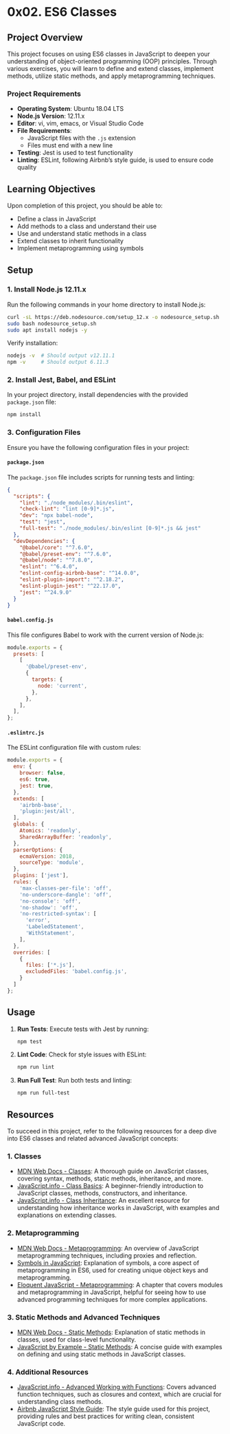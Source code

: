 # 0x02. ES6 Classes

## Project Overview

This project focuses on using ES6 classes in JavaScript to deepen your understanding of object-oriented programming (OOP) principles. Through various exercises, you will learn to define and extend classes, implement methods, utilize static methods, and apply metaprogramming techniques.

### Project Requirements

- **Operating System**: Ubuntu 18.04 LTS
- **Node.js Version**: 12.11.x
- **Editor**: vi, vim, emacs, or Visual Studio Code
- **File Requirements**:
    - JavaScript files with the `.js` extension
    - Files must end with a new line
- **Testing**: Jest is used to test functionality
- **Linting**: ESLint, following Airbnb’s style guide, is used to ensure code quality

## Learning Objectives

Upon completion of this project, you should be able to:

- Define a class in JavaScript
- Add methods to a class and understand their use
- Use and understand static methods in a class
- Extend classes to inherit functionality
- Implement metaprogramming using symbols

## Setup

### 1. Install Node.js 12.11.x

Run the following commands in your home directory to install Node.js:

```bash
curl -sL https://deb.nodesource.com/setup_12.x -o nodesource_setup.sh
sudo bash nodesource_setup.sh
sudo apt install nodejs -y
```

Verify installation:

```bash
nodejs -v  # Should output v12.11.1
npm -v     # Should output 6.11.3
```

### 2. Install Jest, Babel, and ESLint

In your project directory, install dependencies with the provided `package.json` file:

```bash
npm install
```

### 3. Configuration Files

Ensure you have the following configuration files in your project:

#### `package.json`

The `package.json` file includes scripts for running tests and linting:

```json
{
  "scripts": {
    "lint": "./node_modules/.bin/eslint",
    "check-lint": "lint [0-9]*.js",
    "dev": "npx babel-node",
    "test": "jest",
    "full-test": "./node_modules/.bin/eslint [0-9]*.js && jest"
  },
  "devDependencies": {
    "@babel/core": "^7.6.0",
    "@babel/preset-env": "^7.6.0",
    "@babel/node": "^7.8.0",
    "eslint": "^6.4.0",
    "eslint-config-airbnb-base": "^14.0.0",
    "eslint-plugin-import": "^2.18.2",
    "eslint-plugin-jest": "^22.17.0",
    "jest": "^24.9.0"
  }
}
```

#### `babel.config.js`

This file configures Babel to work with the current version of Node.js:

```js
module.exports = {
  presets: [
    [
      '@babel/preset-env',
      {
        targets: {
          node: 'current',
        },
      },
    ],
  ],
};
```

#### `.eslintrc.js`

The ESLint configuration file with custom rules:

```js
module.exports = {
  env: {
    browser: false,
    es6: true,
    jest: true,
  },
  extends: [
    'airbnb-base',
    'plugin:jest/all',
  ],
  globals: {
    Atomics: 'readonly',
    SharedArrayBuffer: 'readonly',
  },
  parserOptions: {
    ecmaVersion: 2018,
    sourceType: 'module',
  },
  plugins: ['jest'],
  rules: {
    'max-classes-per-file': 'off',
    'no-underscore-dangle': 'off',
    'no-console': 'off',
    'no-shadow': 'off',
    'no-restricted-syntax': [
      'error',
      'LabeledStatement',
      'WithStatement',
    ],
  },
  overrides: [
    {
      files: ['*.js'],
      excludedFiles: 'babel.config.js',
    }
  ]
};
```

## Usage

1. **Run Tests**: Execute tests with Jest by running:
   ```bash
   npm test
   ```

2. **Lint Code**: Check for style issues with ESLint:
   ```bash
   npm run lint
   ```

3. **Run Full Test**: Run both tests and linting:
   ```bash
   npm run full-test
   ```

## Resources

To succeed in this project, refer to the following resources for a deep dive into ES6 classes and related advanced JavaScript concepts:

### 1. **Classes**
- [MDN Web Docs - Classes](https://developer.mozilla.org/en-US/docs/Web/JavaScript/Reference/Classes): A thorough guide on JavaScript classes, covering syntax, methods, static methods, inheritance, and more.
- [JavaScript.info - Class Basics](https://javascript.info/class): A beginner-friendly introduction to JavaScript classes, methods, constructors, and inheritance.
- [JavaScript.info - Class Inheritance](https://javascript.info/class-inheritance): An excellent resource for understanding how inheritance works in JavaScript, with examples and explanations on extending classes.

### 2. **Metaprogramming**
- [MDN Web Docs - Metaprogramming](https://developer.mozilla.org/en-US/docs/Web/JavaScript/Guide/Meta_programming): An overview of JavaScript metaprogramming techniques, including proxies and reflection.
- [Symbols in JavaScript](https://developer.mozilla.org/en-US/docs/Web/JavaScript/Reference/Global_Objects/Symbol): Explanation of symbols, a core aspect of metaprogramming in ES6, used for creating unique object keys and metaprogramming.
- [Eloquent JavaScript - Metaprogramming](https://eloquentjavascript.net/10_modules.html): A chapter that covers modules and metaprogramming in JavaScript, helpful for seeing how to use advanced programming techniques for more complex applications.

### 3. **Static Methods and Advanced Techniques**
- [MDN Web Docs - Static Methods](https://developer.mozilla.org/en-US/docs/Web/JavaScript/Reference/Classes/static): Explanation of static methods in classes, used for class-level functionality.
- [JavaScript by Example - Static Methods](https://www.javascripttutorial.net/es6/static-method/): A concise guide with examples on defining and using static methods in JavaScript classes.

### 4. **Additional Resources**
- [JavaScript.info - Advanced Working with Functions](https://javascript.info/advanced-functions): Covers advanced function techniques, such as closures and context, which are crucial for understanding class methods.
- [Airbnb JavaScript Style Guide](https://github.com/airbnb/javascript): The style guide used for this project, providing rules and best practices for writing clean, consistent JavaScript code.